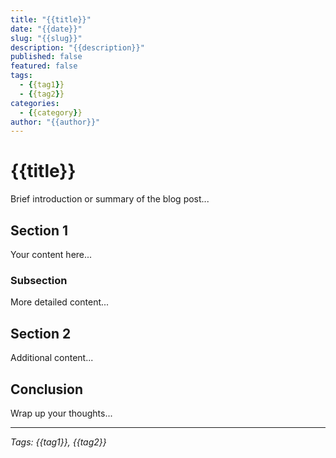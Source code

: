 ```yaml
---
title: "{{title}}"
date: "{{date}}"
slug: "{{slug}}"
description: "{{description}}"
published: false
featured: false
tags:
  - {{tag1}}
  - {{tag2}}
categories:
  - {{category}}
author: "{{author}}"
---
```


# {{title}}

Brief introduction or summary of the blog post...

## Section 1

Your content here...

### Subsection

More detailed content...

## Section 2

Additional content...

## Conclusion

Wrap up your thoughts...

---

*Tags: {{tag1}}, {{tag2}}*
